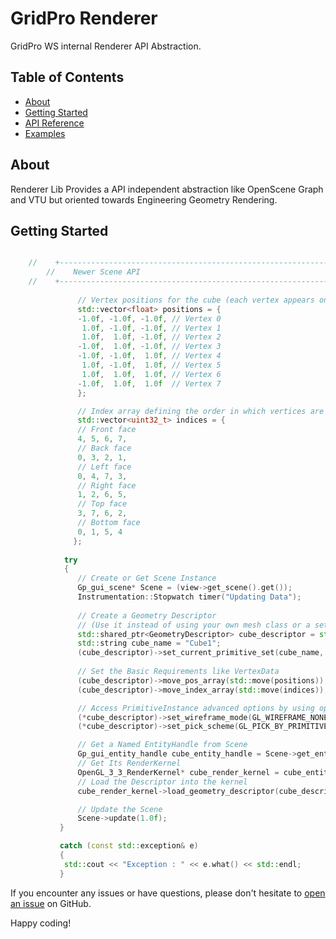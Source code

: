# GridPro Renderer
GridPro WS internal Renderer API Abstraction.

## Table of Contents

- [About](#about)
- [Getting Started](#getting-started)
- [API Reference](#api-reference)
- [Examples](#examples)

## About
Renderer Lib Provides a API independent abstraction like OpenScene Graph and VTU but oriented towards Engineering Geometry Rendering.

## Getting Started
```cpp 

	//    +-----------------------------------------------------------------------------------+
        //    Newer Scene API
	//    +-----------------------------------------------------------------------------------+
	  
               // Vertex positions for the cube (each vertex appears only once)
               std::vector<float> positions = {
               -1.0f, -1.0f, -1.0f, // Vertex 0
                1.0f, -1.0f, -1.0f, // Vertex 1
                1.0f,  1.0f, -1.0f, // Vertex 2
               -1.0f,  1.0f, -1.0f, // Vertex 3
               -1.0f, -1.0f,  1.0f, // Vertex 4
                1.0f, -1.0f,  1.0f, // Vertex 5
                1.0f,  1.0f,  1.0f, // Vertex 6
               -1.0f,  1.0f,  1.0f  // Vertex 7
               };

               // Index array defining the order in which vertices are connected to form quads
               std::vector<uint32_t> indices = {
               // Front face
               4, 5, 6, 7,
               // Back face
               0, 3, 2, 1,
               // Left face
               0, 4, 7, 3,
               // Right face
               1, 2, 6, 5,
               // Top face
               3, 7, 6, 2,
               // Bottom face
               0, 1, 5, 4
              };
              
            try 
            {
               // Create or Get Scene Instance 
               Gp_gui_scene* Scene = (view->get_scene().get()); 
               Instrumentation::Stopwatch timer("Updating Data");    
               
               // Create a Geometry Descriptor 
               // (Use it instead of using your own mesh class or a set of std::vector<float> for storing VertexAttributes
               std::shared_ptr<GeometryDescriptor> cube_descriptor = std::make_shared<GeometryDescriptor>();
               std::string cube_name = "Cube1";
               (cube_descriptor)->set_current_primitive_set(cube_name, GL_QUADS);
		
               // Set the Basic Requirements like VertexData 
               (cube_descriptor)->move_pos_array(std::move(positions));
               (cube_descriptor)->move_index_array(std::move(indices));

               // Access PrimitiveInstance advanced options by using operator()-> 
               (*cube_descriptor)->set_wireframe_mode(GL_WIREFRAME_NONE);
               (*cube_descriptor)->set_pick_scheme(GL_PICK_BY_PRIMITIVE);

               // Get a Named EntityHandle from Scene
               Gp_gui_entity_handle cube_entity_handle = Scene->get_entity(cube_name);
               // Get Its RenderKernel
               OpenGL_3_3_RenderKernel* cube_render_kernel = cube_entity_handle.GetComponent<OpenGL_3_3_RenderKernel>();
               // Load the Descriptor into the kernel
               cube_render_kernel->load_geometry_descriptor(cube_descriptor);	

               // Update the Scene
               Scene->update(1.0f);
           }

           catch (const std::exception& e)
           {	
           	std::cout << "Exception : " << e.what() << std::endl;
           }
```
If you encounter any issues or have questions, please don't hesitate to [open an issue](https://github.com/ksrikar1234/HPS_API_Documentation/issues) on GitHub.

Happy coding!
